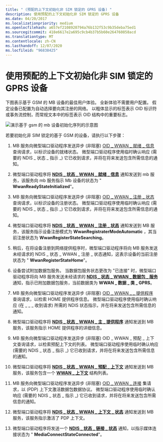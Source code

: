 ```yaml
---
title: " (预配的上下文初始化非 SIM 锁定的 GPRS 设备) "
description: 使用预配的上下文初始化非 SIM 锁定的 GPRS 设备
ms.date: 04/20/2017
ms.localizationpriority: medium
ms.openlocfilehash: a657ef2108920794a76b132f53c9b35deba75ed1
ms.sourcegitcommit: 418e6617e2a695c9cb4b37b5b60e264760858acd
ms.translationtype: MT
ms.contentlocale: zh-CN
ms.lasthandoff: 12/07/2020
ms.locfileid: "96838425"
---
```

# <a name="initialization-of-a-non-sim-locked-gprs-device-with-a-provisioned-context"></a>使用预配的上下文初始化非 SIM 锁定的 GPRS 设备

下图表示基于 GSM 的 MB 设备的最佳用户体验。 全新体验不需要用户配置。 假定设备已配置为自动选择要向其注册的网络。 以粗体显示的标签表示 OID 标识符或事务流控制，而常规文本中的标签表示 OID 结构中的重要标志。

![演示基于 gsm 的 mb 设备初始化序列的示意图](images/wwangsmdevinitseq.png)

若要初始化非 SIM 锁定的基于 GSM 的设备，请执行以下步骤：

1.  MB 服务向微型端口驱动程序发送异步 (非阻塞) [OID \_ WWAN \_ 就绪 \_ 信息](./oid-wwan-ready-info.md) 查询请求，以标识设备的就绪状态。 微型端口驱动程序使用临时确认响应 (需要的 NDIS \_ 状态 \_ 指示 \_) 它已收到请求，并将在将来发送包含所需信息的通知。

2.  微型端口驱动程序将 [**NDIS \_ 状态 \_ WWAN \_ 就绪 \_ 信息**](./ndis-status-wwan-ready-info.md) 通知发送到 mb 服务，该服务向 mb 服务指示 Mb 设备的状态为 " **WwanReadyStateInitialized**"。

3.  MB 服务向微型端口驱动程序发送异步 (非阻塞) [OID \_ WWAN \_ 注册 \_ 状态](./oid-wwan-register-state.md) 查询请求，以标识设备的注册状态。 微型端口驱动程序使用临时确认响应 (需要的 NDIS \_ 状态 \_ 指示 \_) 它已收到请求，并将在将来发送包含所需信息的通知。

4.  微型端口驱动程序将 [**NDIS \_ 状态 \_ WWAN \_ 注册 \_ 状态**](./ndis-status-wwan-register-state.md) 通知发送到 MB 服务，该服务指示设备注册模式为 **WwanRegistraterModeAutomatic** ，其当前注册状态为 **WwanRegisterStateSearching**。

5.  稍后，在将设备注册到网络提供程序时，微型端口驱动程序将向 MB 服务发送未经请求的 NDIS \_ 状态 \_ WWAN \_ 注册 \_ 状态通知，这表示设备的当前注册状态为 " **WwanRegisterStateHome**"。

6.  设备尝试附加数据包服务。 当数据包服务状态更改为 "已连接" 时，微型端口驱动程序将向 MB 服务发送未经请求的 [**NDIS \_ 状态 \_ WWAN \_ 数据包 \_ 服务**](./ndis-status-wwan-packet-service.md) 通知，指示已附加数据包服务，当前数据类为 **WWAN \_ 数据 \_ 类 \_ GPRS**。

7.  MB 服务向微型端口驱动程序发送异步 (非阻塞) [OID \_ WWAN \_ \_ 提供程序](./oid-wwan-home-provider.md) 查询请求，以检索 HOME 提供程序信息。 微型端口驱动程序使用临时确认响应 (在 \_ \_ \_ 收到请求) 所需的 NDIS 状态指示，并在将来发送包含所需信息的通知。

8.  微型端口驱动程序将 [**NDIS \_ 状态 \_ WWAN \_ 主 \_ 提供程序**](./ndis-status-wwan-home-provider.md) 通知发送到 MB 服务，该服务指示 HOME 提供程序的详细信息。

9.  MB 服务向微型端口驱动程序发送异步 (非阻塞) OID \_ WWAN \_ 预配 \_ 上下文查询请求，以检索预配上下文的列表。 微型端口驱动程序使用临时确认响应 (需要的 NDIS \_ 状态 \_ 指示 \_) 它已收到请求，并将在将来发送包含所需信息的通知。

10. 微型端口驱动程序将 [**NDIS \_ 状态 \_ WWAN \_ 预配 \_ 上下文**](./ndis-status-wwan-provisioned-contexts.md) 通知发送到 MB 服务，该服务包含一个 [**WWAN \_ 上下文**](/windows-hardware/drivers/ddi/wwan/ns-wwan-_wwan_context) 结构列表。

11. MB 服务向微型端口驱动程序发送异步 (非阻塞) [OID \_ WWAN \_ 连接](./oid-wwan-connect.md) 集请求，以 (PDP) 上下文激活数据包数据协议。 微型端口驱动程序使用临时确认响应 (需要的 NDIS \_ 状态 \_ 指示 \_) 它已收到请求，并将在将来发送包含所需信息的通知。

12. 微型端口驱动程序将 [**NDIS \_ 状态 \_ WWAN \_ 上下文 \_ 状态**](./ndis-status-wwan-context-state.md) 通知发送到 MB 服务，该服务指示激活了 PDP 上下文。

13. 微型端口驱动程序将发送一个 [**NDIS \_ 状态 \_ 链接 \_ 状态**](./ndis-status-link-state.md) 通知，以指示媒体连接状态为 " **MediaConnectStateConnected**"。

 

